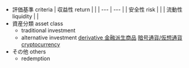 - 評価基準 criteria
    | 収益性 return  |  |
    | --- | --- |
    | 安全性 risk |  |
    | 流動性 liquidity |  |
- 資産分類 asset class
    - traditional investment
    - alternative investment
        [derivative 金融派生商品](https://www.notion.so/derivative-216ec42dd04b81d88a97dafb75680c52?pvs=21) 
        [暗号通貨/仮想通貨cryptocurrency](https://www.notion.so/cryptocurrency-216ec42dd04b816e9442e2d4efc6f5e4?pvs=21) 
- その他 others
    - redemption